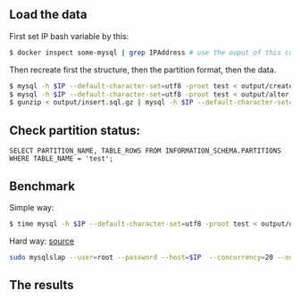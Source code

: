 
## Load the data

First set IP bash variable by this:
```bash
$ docker inspect some-mysql | grep IPAddress # use the ouput of this command on the next command as $IP variable
```

Then recreate first the structure, then the partition format, then the data.
```bash
$ mysql -h $IP --default-character-set=utf8 -proot test < output/create.sql
$ mysql -h $IP --default-character-set=utf8 -proot test < output/alter.sql
$ gunzip < output/insert.sql.gz | mysql -h $IP --default-character-set=utf8 -proot test
```


## Check partition status:

```mysql
SELECT PARTITION_NAME, TABLE_ROWS FROM INFORMATION_SCHEMA.PARTITIONS WHERE TABLE_NAME = 'test';
```


## Benchmark

Simple way:
```bash
$ time mysql -h $IP --default-character-set=utf8 -proot test < output/query.sql
```

Hard way: [source](https://www.digitalocean.com/community/tutorials/how-to-measure-mysql-query-performance-with-mysqlslap)
```bash
sudo mysqlslap --user=root --password --host=$IP  --concurrency=20 --number-of-queries=1000 --create-schema=employees --query="output/query.sql" --delimiter=";" --verbose --iterations=2 --debug-info
```


## The results
